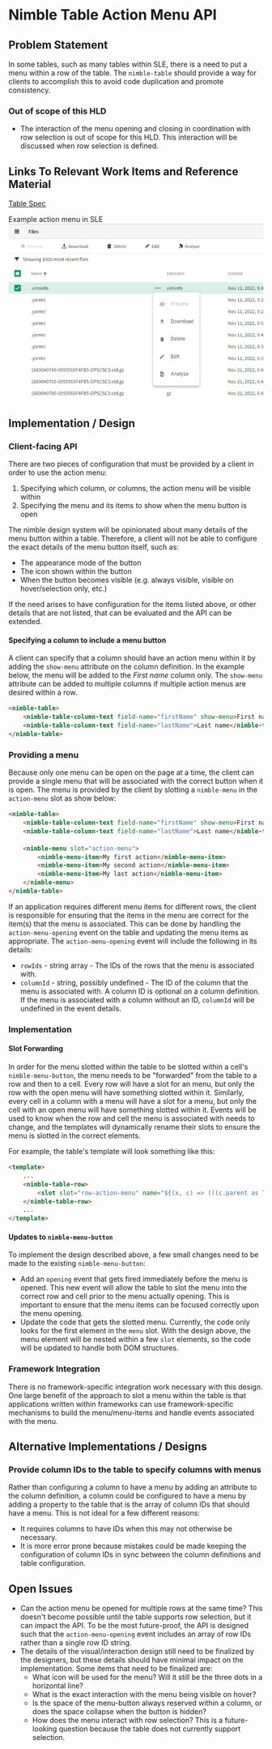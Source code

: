 # Nimble Table Action Menu API

## Problem Statement

In some tables, such as many tables within SLE, there is a need to put a menu within a row of the table. The `nimble-table` should provide a way for clients to accomplish this to avoid code duplication and promote consistency.

### Out of scope of this HLD

-   The interaction of the menu opening and closing in coordination with row selection is out of scope for this HLD. This interaction will be discussed when row selection is defined.

## Links To Relevant Work Items and Reference Material

[Table Spec](./README.md)

Example action menu in SLE
![SLE action menu](./spec-images/sleActionMenu.png)

## Implementation / Design

### Client-facing API

There are two pieces of configuration that must be provided by a client in order to use the action menu:

1. Specifying which column, or columns, the action menu will be visible within
2. Specifying the menu and its items to show when the menu button is open

The nimble design system will be opinionated about many details of the menu button within a table. Therefore, a client will not be able to configure the exact details of the menu button itself, such as:

-   The appearance mode of the button
-   The icon shown within the button
-   When the button becomes visible (e.g. always visible, visible on hover/selection only, etc.)

If the need arises to have configuration for the items listed above, or other details that are not listed, that can be evaluated and the API can be extended.

#### Specifying a column to include a menu button

A client can specify that a column should have an action menu within it by adding the `show-menu` attribute on the column definition. In the example below, the menu will be added to the _First name_ column only. The `show-menu` attribute can be added to multiple columns if multiple action menus are desired within a row.

```HTML
<nimble-table>
    <nimble-table-column-text field-name="firstName" show-menu>First name</nimble-table-column-text>
    <nimble-table-column-text field-name="lastName">Last name</nimble-table-column-text>
</nimble-table>
```

### Providing a menu

Because only one menu can be open on the page at a time, the client can provide a single menu that will be associated with the correct button when it is open. The menu is provided by the client by slotting a `nimble-menu` in the `action-menu` slot as show below:

```HTML
<nimble-table>
    <nimble-table-column-text field-name="firstName" show-menu>First name</nimble-table-column-text>
    <nimble-table-column-text field-name="lastName">Last name</nimble-table-column-text>

    <nimble-menu slot="action-menu">
        <nimble-menu-item>My first action</nimble-menu-item>
        <nimble-menu-item>My second action</nimble-menu-item>
        <nimble-menu-item>My last action</nimble-menu-item>
    </nimble-menu>
</nimble-table>
```

If an application requires different menu items for different rows, the client is responsible for ensuring that the items in the menu are correct for the item(s) that the menu is associated. This can be done by handling the `action-menu-opening` event on the table and updating the menu items as appropriate. The `action-menu-opening` event will include the following in its details:

-   `rowIds` - string array - The IDs of the rows that the menu is associated with.
-   `columnId` - string, possibly undefined - The ID of the column that the menu is associated with. A column ID is optional on a column definition. If the menu is associated with a column without an ID, `columnId` will be undefined in the event details.

### Implementation

#### Slot Forwarding

In order for the menu slotted within the table to be slotted within a cell's `nimble-menu-button`, the menu needs to be "forwarded" from the table to a row and then to a cell. Every row will have a slot for an menu, but only the row with the open menu will have something slotted within it. Similarly, every cell in a column with a menu will have a slot for a menu, but only the cell with an open menu will have something slotted within it. Events will be used to know when the row and cell the menu is associated with needs to change, and the templates will dynamically rename their slots to ensure the menu is slotted in the correct elements.

For example, the table's template will look something like this:

```HTML
<template>
    ...
    <nimble-table-row>
        <slot slot="row-action-menu" name="${(x, c) => (((c.parent as Table).openActionMenuRowId === x.id) ? 'action-menu' : 'unused-action-menu')}"></slot>
    </nimble-table-row>
    ...
</template>
```

#### Updates to `nimble-menu-button`

To implement the design described above, a few small changes need to be made to the existing `nimble-menu-button`:

-   Add an `opening` event that gets fired immediately before the menu is opened. This new event will allow the table to slot the menu into the correct row and cell prior to the menu actually opening. This is important to ensure that the menu items can be focused correctly upon the menu opening.
-   Update the code that gets the slotted menu. Currently, the code only looks for the first element in the `menu` slot. With the design above, the menu element will be nested within a few `slot` elements, so the code will be updated to handle both DOM structures.

### Framework Integration

There is no framework-specific integration work necessary with this design. One large benefit of the approach to slot a menu within the table is that applications written within frameworks can use framework-specific mechanisms to build the menu/menu-items and handle events associated with the menu.

## Alternative Implementations / Designs

### Provide column IDs to the table to specify columns with menus

Rather than configuring a column to have a menu by adding an attribute to the column definition, a column could be configured to have a menu by adding a property to the table that is the array of column IDs that should have a menu. This is not ideal for a few different reasons:

-   It requires columns to have IDs when this may not otherwise be necessary.
-   It is more error prone because mistakes could be made keeping the configuration of column IDs in sync between the column definitions and table configuration.

## Open Issues

-   Can the action menu be opened for multiple rows at the same time? This doesn't become possible until the table supports row selection, but it can impact the API. To be the most future-proof, the API is designed such that the `action-menu-opening` event includes an array of row IDs rather than a single row ID string.
-   The details of the visual/interaction design still need to be finalized by the designers, but these details should have minimal impact on the implementation. Some items that need to be finalized are:
    -   What icon will be used for the menu? Will it still be the three dots in a horizontal line?
    -   What is the exact interaction with the menu being visible on hover?
    -   Is the space of the menu-button always reserved within a column, or does the space collapse when the button is hidden?
    -   How does the menu interact with row selection? This is a future-looking question because the table does not currently support selection.
